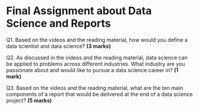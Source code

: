# Final Assignment about Data Science and Reports

Q1. Based on the videos and the reading material, how would you define a data scientist and data science? **(3 marks)**

Q2. As discussed in the videos and the reading material, data science can be applied to problems across different industries. What industry are you passionate about and would like to pursue a data science career in? **(1 mark)**

Q3. Based on the videos and the reading material, what are the ten main components of a report that would be delivered at the end of a data science project? **(5 marks)**

